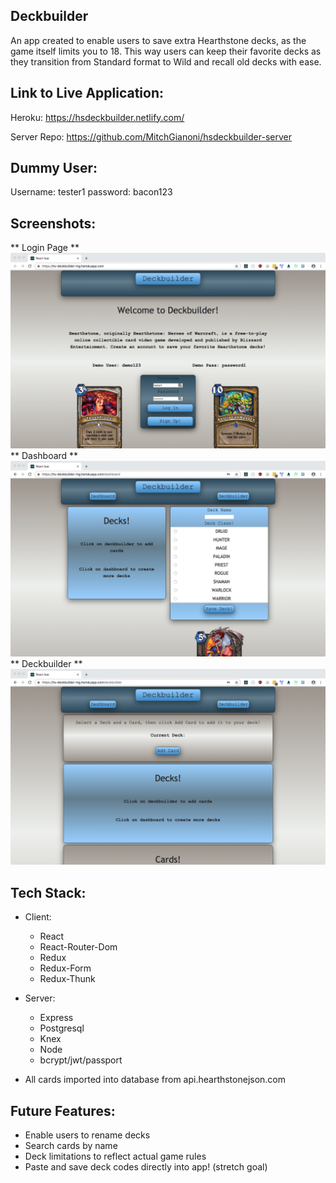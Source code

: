 ## Deckbuilder

An app created to enable users to save extra Hearthstone decks, as the game itself limits you to 18. This way users can keep their favorite decks as they transition from Standard format to Wild and recall old decks with ease.

## Link to Live Application:

Heroku: https://hsdeckbuilder.netlify.com/
 
Server Repo: https://github.com/MitchGianoni/hsdeckbuilder-server

## Dummy User:

Username: tester1
password: bacon123

## Screenshots:
** Login Page **
![image](/SCREENSHOTS/login.png)
** Dashboard **
![image](/SCREENSHOTS/dashboard.png)
** Deckbuilder **
![image](/SCREENSHOTS/deckbuilder.png)

## Tech Stack:
- Client:
  - React
  - React-Router-Dom
  - Redux
  - Redux-Form
  - Redux-Thunk
- Server:
  - Express
  - Postgresql
  - Knex
  - Node
  - bcrypt/jwt/passport

- All cards imported into database from api.hearthstonejson.com

## Future Features:

- Enable users to rename decks
- Search cards by name
- Deck limitations to reflect actual game rules
- Paste and save deck codes directly into app! (stretch goal)